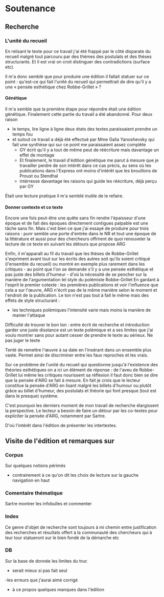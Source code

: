 # Soutenance

## Recherche

### L'unité du recueil

En relisant le texte pour ce travail j'ai été frappé par le côté disparate du recueil malgré tout parcouru par des thèmes des postulats et des thèses structurants. Et il est vrai on croit distinguer des contradictions (surface etc).

Il m'a donc semblé que pour produire une édition il fallait statuer sur ce point : qu'est-ce qui fait l'unité du recueil qui permettrait de dire qu'il y a une « pensée esthétique chez Robbe-Grillet » ?



#### Génétique
Il m'a semble que la première étape pour répondre était une édition génétique. Finalement cette partie du travail a été abandonné. Pour deux raison
- le temps, lire ligne à ligne deux états des textes paraissaient prendre un temps fou
- et sutout ce travail a déjà été effectué par Mme Galia Yanoshevsky qui fait une synthèse qui sur ce point me paraissaient assez complète
	- GY écrit qu'il y a tout de même peut de réécriture mais davantage un effet de montage
	- Et finalement, le travail d'édition génétique me parut à mesure que je travailler perdre de son intérêt dans ce cas précis, au sens où les publications dans l'Express ont moins d'intérêt que les brouillons de Proust ou Stendhal
	- intérresse davantage les raisons qui guide les réécriture, déjà perçu par GY


Était une lecture pratique il m'a semblé inutile de le refaire.

#### Donner contexte et co texte

Encore une fois peut-être une quête sans fin rendre l'épaisseur d'une époque et de fait des époques directement contigues palpable est une tâche sans fin.
Mais c'est bien ce que j'ai essayé de produire pour trois raisons :
punr semble une porte d'entrée dans le NR et tout une époque de la littérature
et aussi pour des chercheurs offrirent de quoi renouveler la lecture de ce texte en suivant les détours que propose ARG 

Enfin, il m'apparaît au fil du travail que les thèses de Robbe-Grillet s'expriment avant tout sur les écrits des autres soit qu'ils soient critiqué (l'ensemble du recueil) ou montré en exemple plus rarement dans les critiques
	- au point que l'on se demande s'il y a une pensée esthétique et pas juste des billets d'humeur
	- d'où la nécessité de se pencher sur la manière de l'argumentation lel style du polémiste Robbe-Grillet
En gardant à l'esprit le premier cotexte :  les premières publications et voir l'influence que cela a sur l'œuvre, ARG n'écrit pas de la même manière selon le moment et l'endroit de la publication. Le ton n'est pas tout à fait le même mais des effets de style structurant :
- les techniques polémiques l'intensité varie mais moins la manière de manier l'attaque

Difficulté de trouver le bon ton : entre écrit de recherche et introduction 
garder une juste disstance est un texte polémique et a ses limites que j'ai voulu montrer sans pour autant cesser de prendre le texte au sérieux.
Ne pas juger le texte



Tenté de remettre l'œuvre à sa date en l'insérant dans un ensemble plus vaste. Permet ainsi de discriminer entre les faux reproches et les vrais.

Sur ce problème de l'unité du recueil qui questionne jusqu'à l'existence des théories esthétiques on a ici un élément de réponse : 
de l'aveu de Robbe-Grillet lui même les critiques nourissent sa réflexion il faut donc bien se dire que la pensée d'ARG se fait à mesure. En fait je crois que le lecteur constitue la pensée d'ARG en lisant malgré les billets d'humour ou plutôt grâce au billet d'humeur, des postulats et théorie qui font presque (tout est dans le presque) système.

C'est pourquoi les derniers moment de mon travail de recherche élargissent la perspective. Le lecteur a besoin de faire un détour par les co-textes pour expliciter la pensée d'ARG, notamment par Sartre. 



D'où l'intérêt dans l'édition de présenter les intertextes.


<!-- Partant du principe que ce texte fait date
- il change le paysage littéraire
- mais ce changeemnt n'est pas une révolution plutôt une nouvelle lecture de ce qu'est faire de la littérature et place ARG au premier plan -->







## Visite de l'édition et remarques sur

### Corpus

Sur quelques notions périmés
- contrairement à ce qu'on dit 
les choix de lecture sur la gauche navigation en haut




### Comentaire thématique

Sartre montrer les infobulles et commenter


### Index 

Ce genre d'objet de recherche sont toujours à mi chemin entre justification des recherches et résultats offert à la communauté des chercheurs qui à leur tour statueront sur le bien fondé de la démarche etc


### DB 
Sur la base de donnée les limites du truc
- serait mieux si pas fait seul

-les erreurs que j'aurai aimé corrigé

- à ce propos quelques manques dans l'édition